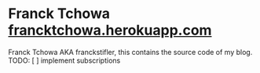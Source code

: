 # Franck Tchowa [francktchowa.herokuapp.com](https://www.francktchowa.herokuapp.com)
Franck Tchowa AKA franckstifler, this contains the source code of my blog.
TODO:
[ ] implement subscriptions